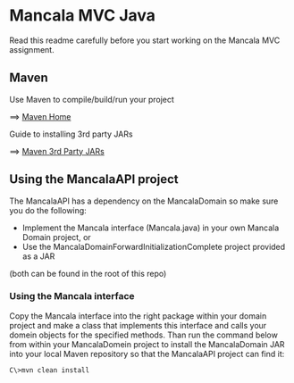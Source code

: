# Mancala MVC Java

Read this readme carefully before you start working on the Mancala MVC assignment.


Maven
-----

Use Maven to compile/build/run your project

==> [Maven Home](https://maven.apache.org/)

Guide to installing 3rd party JARs

==> [Maven 3rd Party JARs](https://maven.apache.org/guides/mini/guide-3rd-party-jars-local.html)


Using the MancalaAPI project
----------------------------

The MancalaAPI has a dependency on the MancalaDomain so make sure you do the following:

- Implement the Mancala interface (Mancala.java) in your own Mancala Domain project, or
- Use the MancalaDomainForwardInitializationComplete project provided as a JAR

(both can be found in the root of this repo)

### Using the Mancala interface

Copy the Mancala interface into the right package within your domain project and make a class that implements this interface and calls your domein objects for the specified methods. Than run the command below from within your MancalaDomein project to install the MancalaDomain JAR into your local Maven repository so that the MancalaAPI project can find it:

    C\>mvn clean install
